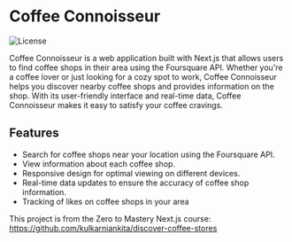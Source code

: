 # Coffee Connoisseur

![License](https://img.shields.io/badge/license-MIT-blue)

Coffee Connoisseur is a web application built with Next.js that allows users to find coffee shops in their area using the Foursquare API. Whether you're a coffee lover or just looking for a cozy spot to work, Coffee Connoisseur helps you discover nearby coffee shops and provides information on the shop. With its user-friendly interface and real-time data, Coffee Connoisseur makes it easy to satisfy your coffee cravings.

## Features

- Search for coffee shops near your location using the Foursquare API.
- View information about each coffee shop.
- Responsive design for optimal viewing on different devices.
- Real-time data updates to ensure the accuracy of coffee shop information.
- Tracking of likes on coffee shops in your area

This project is from the Zero to Mastery Next.js course: https://github.com/kulkarniankita/discover-coffee-stores

